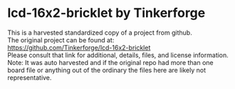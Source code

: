 
# lcd-16x2-bricklet by Tinkerforge  
This is a harvested standardized copy of a project from github.  
The original project can be found at:  
https://github.com/Tinkerforge/lcd-16x2-bricklet  
Please consult that link for additional, details, files, and license information.  
Note: It was auto harvested and if the original repo had more than one board file or anything out of the ordinary the files here are likely not representative.  
    